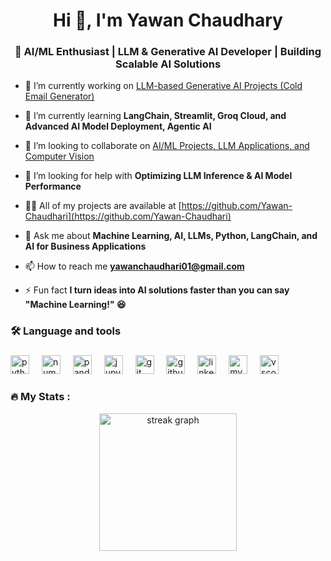 <h1 align="center">Hi 👋, I'm Yawan Chaudhary</h1>
<h3 align="center">🚀 AI/ML Enthusiast | LLM & Generative AI Developer | Building Scalable AI Solutions</h3>

- 🔭 I’m currently working on [LLM-based Generative AI Projects (Cold Email Generator)](https://github.com/Yawan-Chaudhari/Cold_Email_Generator)

- 🌱 I’m currently learning **LangChain, Streamlit, Groq Cloud, and Advanced AI Model Deployment, Agentic AI**

- 👯 I’m looking to collaborate on [AI/ML Projects, LLM Applications, and Computer Vision](https://github.com/Yawan-Chaudhari/Linkedin_post_generator-Geni-Ai-project)

- 🤝 I’m looking for help with **Optimizing LLM Inference & AI Model Performance**

- 👨‍💻 All of my projects are available at [https://github.com/Yawan-Chaudhari](https://github.com/Yawan-Chaudhari)

- 💬 Ask me about **Machine Learning, AI, LLMs, Python, LangChain, and AI for Business Applications**

- 📫 How to reach me **yawanchaudhari01@gmail.com**

- ⚡ Fun fact **I turn ideas into AI solutions faster than you can say "Machine Learning!" 😆**

###

<h3 align="left">🛠 Language and tools</h3>

###

<div align="left">
  <img src="https://cdn.jsdelivr.net/gh/devicons/devicon/icons/python/python-original.svg" height="30" alt="python logo"  />
  <img width="12" />
  <img src="https://cdn.jsdelivr.net/gh/devicons/devicon/icons/numpy/numpy-original.svg" height="30" alt="numpy logo"  />
  <img width="12" />
  <img src="https://cdn.jsdelivr.net/gh/devicons/devicon/icons/pandas/pandas-original.svg" height="30" alt="pandas logo"  />
  <img width="12" />
  <img src="https://cdn.jsdelivr.net/gh/devicons/devicon/icons/jupyter/jupyter-original.svg" height="30" alt="jupyter logo"  />
  <img width="12" />
  <img src="https://cdn.jsdelivr.net/gh/devicons/devicon/icons/git/git-original.svg" height="30" alt="git logo"  />
  <img width="12" />
  <img src="https://cdn.jsdelivr.net/gh/devicons/devicon/icons/github/github-original.svg" height="30" alt="github logo"  />
  <img width="12" />
  <img src="https://cdn.jsdelivr.net/gh/devicons/devicon/icons/linkedin/linkedin-original.svg" height="30" alt="linkedin logo"  />
  <img width="12" />
  <img src="https://cdn.jsdelivr.net/gh/devicons/devicon/icons/mysql/mysql-original.svg" height="30" alt="mysql logo"  />
  <img width="12" />
  <img src="https://cdn.jsdelivr.net/gh/devicons/devicon/icons/vscode/vscode-original.svg" height="30" alt="vscode logo"  />
</div>

###
<h3 align="left">🔥   My Stats :</h3>

<div align="center">
  <img src="https://streak-stats.demolab.com?user=maurodesouza&locale=en&mode=daily&theme=dark&hide_border=false&border_radius=5&order=3" height="220" alt="streak graph"  />
</div>

###
